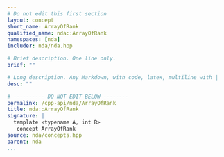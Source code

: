 ```yaml
---
# Do not edit this first section
layout: concept
short_name: ArrayOfRank
qualified_name: nda::ArrayOfRank
namespaces: [nda]
includer: nda/nda.hpp

# Brief description. One line only.
brief: ""

# Long description. Any Markdown, with code, latex, multiline with |
desc: ""

# ---------- DO NOT EDIT BELOW --------
permalink: /cpp-api/nda/ArrayOfRank
title: nda::ArrayOfRank
signature: |
  template <typename A, int R>
   concept ArrayOfRank
source: nda/concepts.hpp
parent: nda
...
```


